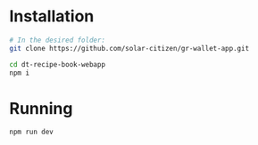 # Installation

```bash
# In the desired folder:
git clone https://github.com/solar-citizen/gr-wallet-app.git

cd dt-recipe-book-webapp
npm i
```

# Running

```bash
npm run dev
```
